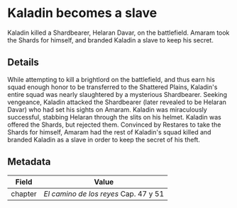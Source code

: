 # Kaladin becomes a slave
Kaladin killed a Shardbearer, Helaran Davar, on the battlefield. Amaram took the Shards for himself, and branded Kaladin a slave to keep his secret.

## Details
While attempting to kill a brightlord on the battlefield, and thus earn his squad enough honor to be transferred to the Shattered Plains, Kaladin's entire squad was nearly slaughtered by a mysterious Shardbearer. Seeking vengeance, Kaladin attacked the Shardbearer (later revealed to be Helaran Davar) who had set his sights on Amaram. Kaladin was miraculously successful, stabbing Helaran through the slits on his helmet. Kaladin was offered the Shards, but rejected them. Convinced by Restares to take the Shards for himself, Amaram had the rest of Kaladin's squad killed and branded Kaladin as a slave in order to keep the secret of his theft.

## Metadata
| Field | Value |
| ----- | ----- |
| chapter | *El camino de los reyes* Cap. 47 y 51 |
